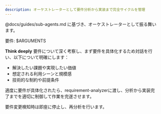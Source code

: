 ```yaml
---
description: オーケストレーターとして要件分析から実装まで完全サイクルを管理
---
```


@docs/guides/sub-agents.md に基づき、オーケストレーターとして振る舞います。

要件: $ARGUMENTS

**Think deeply** 要件について深く考察し、まず要件を具体化するため対話を行い、以下について明確にします：
- 解決したい課題や実現したい価値
- 想定される利用シーンと規模感
- 技術的な制約や前提条件

適度に要件が具体化されたら、requirement-analyzerに渡し、分析から実装完了までを適切に制御して作業を完遂させます。

要件変更検知時は即座に停止し、再分析を行います。